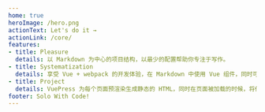 ```yaml
---
home: true
heroImage: /hero.png
actionText: Let's do it →
actionLink: /core/
features:
- title: Pleasure
  details: 以 Markdown 为中心的项目结构，以最少的配置帮助你专注于写作。
- title: Systematization
  details: 享受 Vue + webpack 的开发体验，在 Markdown 中使用 Vue 组件，同时可以使用 Vue 来开发自定义主题。
- title: Project
  details: VuePress 为每个页面预渲染生成静态的 HTML，同时在页面被加载的时候，将作为 SPA 运行。
footer: Solo With Code!
---
```

